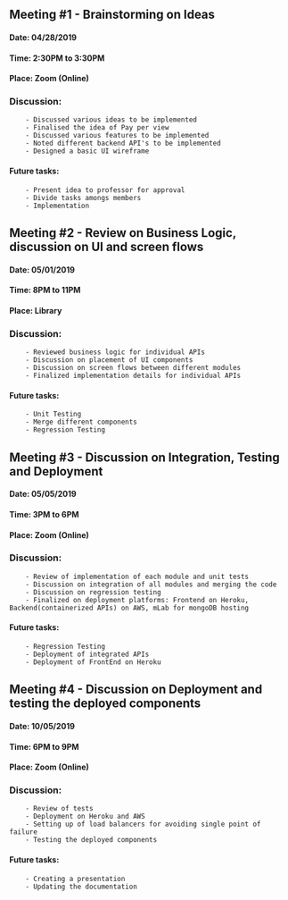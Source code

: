 ## Meeting #1 - Brainstorming on Ideas

#### Date: 04/28/2019
#### Time: 2:30PM to 3:30PM
#### Place: Zoom (Online)
        
### Discussion:
        - Discussed various ideas to be implemented
        - Finalised the idea of Pay per view
        - Discussed various features to be implemented
        - Noted different backend API's to be implemented
        - Designed a basic UI wireframe
  
#### Future tasks:
  
        - Present idea to professor for approval
        - Divide tasks amongs members
        - Implementation
        
## Meeting #2 - Review on Business Logic, discussion on UI and screen flows

#### Date: 05/01/2019
#### Time: 8PM to 11PM
#### Place: Library

### Discussion:
        - Reviewed business logic for individual APIs
        - Discussion on placement of UI components
        - Discussion on screen flows between different modules
        - Finalized implementation details for individual APIs
  
#### Future tasks:
        - Unit Testing
        - Merge different components 
        - Regression Testing

## Meeting #3 - Discussion on Integration, Testing and Deployment

#### Date: 05/05/2019
#### Time: 3PM to 6PM
#### Place: Zoom (Online)

### Discussion:
        - Review of implementation of each module and unit tests
        - Discussion on integration of all modules and merging the code
        - Discussion on regression testing
        - Finalized on deployment platforms: Frontend on Heroku, Backend(containerized APIs) on AWS, mLab for mongoDB hosting
  
#### Future tasks:
        - Regression Testing
        - Deployment of integrated APIs
        - Deployment of FrontEnd on Heroku


## Meeting #4 - Discussion on Deployment and testing the deployed components

#### Date: 10/05/2019
#### Time: 6PM to 9PM
#### Place: Zoom (Online)

### Discussion:
        - Review of tests
        - Deployment on Heroku and AWS 
        - Setting up of load balancers for avoiding single point of failure
        - Testing the deployed components
  
#### Future tasks:
        - Creating a presentation
        - Updating the documentation
